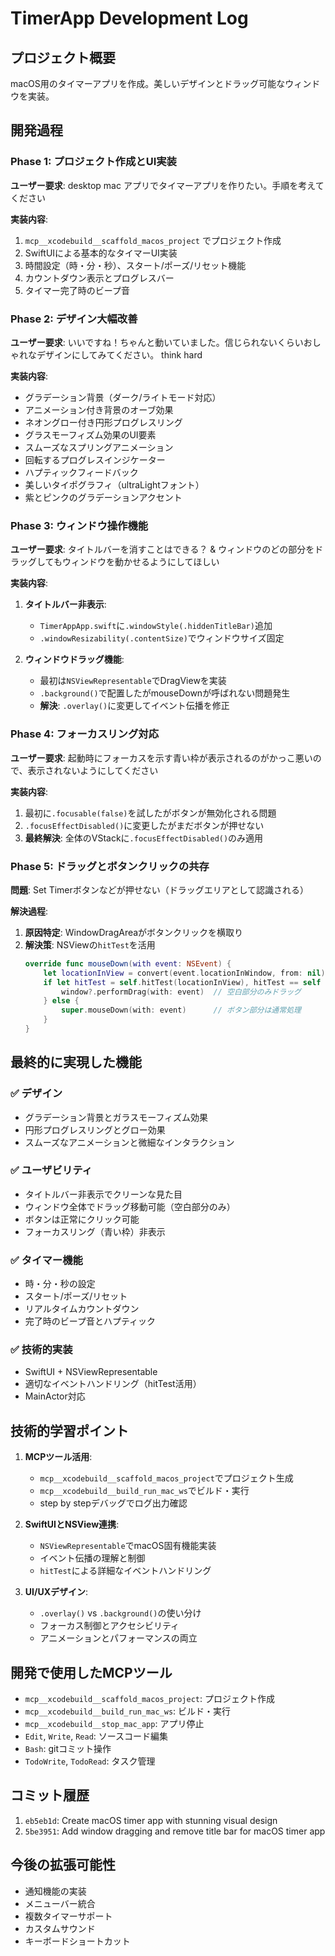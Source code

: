 # TimerApp Development Log

## プロジェクト概要
macOS用のタイマーアプリを作成。美しいデザインとドラッグ可能なウィンドウを実装。

## 開発過程

### Phase 1: プロジェクト作成とUI実装
**ユーザー要求**: desktop mac アプリでタイマーアプリを作りたい。手順を考えてください

**実装内容**:
1. `mcp__xcodebuild__scaffold_macos_project` でプロジェクト作成
2. SwiftUIによる基本的なタイマーUI実装
3. 時間設定（時・分・秒）、スタート/ポーズ/リセット機能
4. カウントダウン表示とプログレスバー
5. タイマー完了時のビープ音

### Phase 2: デザイン大幅改善
**ユーザー要求**: いいですね！ちゃんと動いていました。信じられないくらいおしゃれなデザインにしてみてください。 think hard

**実装内容**:
- グラデーション背景（ダーク/ライトモード対応）
- アニメーション付き背景のオーブ効果  
- ネオングロー付き円形プログレスリング
- グラスモーフィズム効果のUI要素
- スムーズなスプリングアニメーション
- 回転するプログレスインジケーター
- ハプティックフィードバック
- 美しいタイポグラフィ（ultraLightフォント）
- 紫とピンクのグラデーションアクセント

### Phase 3: ウィンドウ操作機能
**ユーザー要求**: タイトルバーを消すことはできる？ & ウィンドウのどの部分をドラッグしてもウィンドウを動かせるようにしてほしい

**実装内容**:
1. **タイトルバー非表示**: 
   - `TimerAppApp.swift`に`.windowStyle(.hiddenTitleBar)`追加
   - `.windowResizability(.contentSize)`でウィンドウサイズ固定

2. **ウィンドウドラッグ機能**:
   - 最初は`NSViewRepresentable`でDragViewを実装
   - `.background()`で配置したがmouseDownが呼ばれない問題発生
   - **解決**: `.overlay()`に変更してイベント伝播を修正

### Phase 4: フォーカスリング対応
**ユーザー要求**: 起動時にフォーカスを示す青い枠が表示されるのがかっこ悪いので、表示されないようにしてください

**実装内容**:
1. 最初に`.focusable(false)`を試したがボタンが無効化される問題
2. `.focusEffectDisabled()`に変更したがまだボタンが押せない
3. **最終解決**: 全体のVStackに`.focusEffectDisabled()`のみ適用

### Phase 5: ドラッグとボタンクリックの共存
**問題**: Set Timerボタンなどが押せない（ドラッグエリアとして認識される）

**解決過程**:
1. **原因特定**: WindowDragAreaがボタンクリックを横取り
2. **解決策**: NSViewの`hitTest`を活用
   ```swift
   override func mouseDown(with event: NSEvent) {
       let locationInView = convert(event.locationInWindow, from: nil)
       if let hitTest = self.hitTest(locationInView), hitTest == self {
           window?.performDrag(with: event)  // 空白部分のみドラッグ
       } else {
           super.mouseDown(with: event)      // ボタン部分は通常処理
       }
   }
   ```

## 最終的に実現した機能

### ✅ デザイン
- グラデーション背景とガラスモーフィズム効果
- 円形プログレスリングとグロー効果  
- スムーズなアニメーションと微細なインタラクション

### ✅ ユーザビリティ
- タイトルバー非表示でクリーンな見た目
- ウィンドウ全体でドラッグ移動可能（空白部分のみ）
- ボタンは正常にクリック可能
- フォーカスリング（青い枠）非表示

### ✅ タイマー機能
- 時・分・秒の設定
- スタート/ポーズ/リセット
- リアルタイムカウントダウン
- 完了時のビープ音とハプティック

### ✅ 技術的実装
- SwiftUI + NSViewRepresentable
- 適切なイベントハンドリング（hitTest活用）
- MainActor対応

## 技術的学習ポイント

1. **MCPツール活用**: 
   - `mcp__xcodebuild__scaffold_macos_project`でプロジェクト生成
   - `mcp__xcodebuild__build_run_mac_ws`でビルド・実行
   - step by stepデバッグでログ出力確認

2. **SwiftUIとNSView連携**:
   - `NSViewRepresentable`でmacOS固有機能実装
   - イベント伝播の理解と制御
   - `hitTest`による詳細なイベントハンドリング

3. **UI/UXデザイン**:
   - `.overlay()` vs `.background()`の使い分け
   - フォーカス制御とアクセシビリティ
   - アニメーションとパフォーマンスの両立

## 開発で使用したMCPツール
- `mcp__xcodebuild__scaffold_macos_project`: プロジェクト作成
- `mcp__xcodebuild__build_run_mac_ws`: ビルド・実行
- `mcp__xcodebuild__stop_mac_app`: アプリ停止  
- `Edit`, `Write`, `Read`: ソースコード編集
- `Bash`: gitコミット操作
- `TodoWrite`, `TodoRead`: タスク管理

## コミット履歴
1. `eb5eb1d`: Create macOS timer app with stunning visual design
2. `5be3951`: Add window dragging and remove title bar for macOS timer app

## 今後の拡張可能性
- 通知機能の実装
- メニューバー統合
- 複数タイマーサポート
- カスタムサウンド
- キーボードショートカット